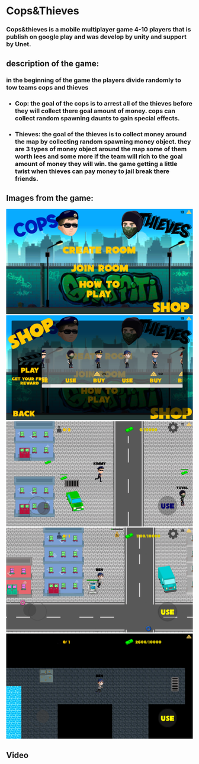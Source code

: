 
# Cops&Thieves

### Cops&thieves is a mobile multiplayer game 4-10 players that is publish on google play and was develop by unity and support by Unet. 

## description of the game:
### in the beginning of the game the players divide randomly  to tow teams cops and thieves 
* ### Cop: the goal of the cops is to arrest all of the thieves before they will collect there goal amount of money. cops can collect random spawning daunts to gain special effects.
* ### Thieves: the goal of the thieves is to collect money around the map by collecting random spawning money object. they are 3 types of money object around the map some of them worth lees and some more if the team will rich to the goal amount of money they will win. the game getting a little twist when thieves can pay money to jail break there friends.
## Images from the game:
![Image1](https://raw.githubusercontent.com/OriSegal/-orisegal-.github.io/main/Image1.png)
![Image2](https://raw.githubusercontent.com/OriSegal/-orisegal-.github.io/main/Image2.png)
![Image3](https://raw.githubusercontent.com/OriSegal/-orisegal-.github.io/main/Image3.png)
![Image4](https://raw.githubusercontent.com/OriSegal/-orisegal-.github.io/main/Image4.png)
![Image5](https://raw.githubusercontent.com/OriSegal/-orisegal-.github.io/main/Image5.png)
## Video 
